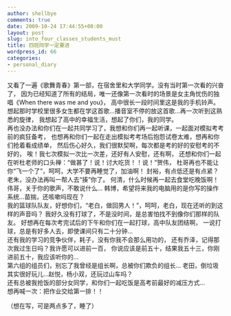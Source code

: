 ```yaml
---
author: shellbye
comments: true
date: 2009-10-24 17:44:55+00:00
layout: post
slug: into_four_classes_students_must
title: 四班同学一定要进
wordpress_id: 66
categories:
- personal_diary
---
```


又看了一遍《歌舞青春》第一部，在宿舍里和大学同学。没有当时第一次看的兴奋了，
因为已经知道了所有的结局，唯一还像第一次看时的场景是女主角忧伤的独唱《When there was me and you》，
高中很长一段时间里这是我的手机铃声。  
想起那时学校里很多女生都在学这首歌…播音室不停的放这首歌…再一次听到这熟悉的旋律，
我想起了高中的幸福生活，想起了你们，我的同学。  
再也没办法和你们在一起共同学习了，我想和你们再一起听课，一起面对模拟考考前的疯狂备考，
也想再和你们一起在走出模拟考考场后抱怨试卷太难，想再和你们抢着看成绩单，
然后伤心好久，我们很默契啊，每次都是考的好的安慰考的不好的，
唉！我七次模拟一次比一次差，还好有人安慰，还有啊，
还想和你们一起在听杜老师的口头禅：“做甚了！说！讨大吃货！！说！”贺伟，
杜哥再也不能让你“飞一个了”，呵呵，大学不要再睡觉了，加油啊！
封裕，有点低还是有点紧？老朱，没办法再叫一帮人去“揍”你了。
何清，什么时候再一起去食堂吃晚饭啊！伟哥，关于你的歌声，不敢说什么…
韩博，希望将来我的电脑用的是你写的操作系统…苗揣，还咳嗽吗现在？  
我的篮球队队友，好想你们，“老白，做回男人！”，呵呵，老白，现在还听的到这样的声音吗？
我好久没有打球了，不是没时间，是总害怕找不到像你们那样的队友。
好想再在每次考完试后的下午和你们在一起打球，高中队友团结啊，
一说打球，总是有好多人去，即使课间只有二十分钟…  
还有我的学习的竞争伙伴，耗子，没有你我不会那么用功的，
还有乔泽，记得那次我过生日吗？我许愿可以进前一百，
你说应该是前五十，结果我五十三，你刚进前五十，我应该听你的…  
第六组的组员们，别忘了我曾经是组长啊，总被你们欺负的组长…
老田，倒垃圾其实很好玩儿…赵悦，杨小双，还玩过山车吗？  
还有总被我抢饭的部分女同学，和你们一起吃饭是高考前最好的减压方式…  
想再喊一次：把作业交给第一排！！  
  
（想在写，可是两点多了，睡了）
